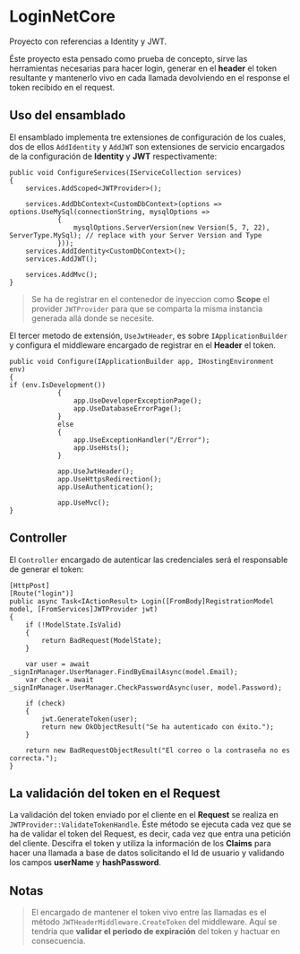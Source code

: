 # LoginNetCore
Proyecto con referencias a Identity y JWT.

Éste proyecto esta pensado como prueba de concepto, sirve las herramientas necesarias para hacer login, generar en el __header__ el token resultante y mantenerlo vivo en cada llamada devolviendo en el response el token recibido en el request.

## Uso del ensamblado
El ensamblado implementa tre extensiones de configuración de los cuales, dos de ellos `AddIdentity` y `AddJWT` son extensiones de servicio encargados de la configuración de __Identity__ y __JWT__ respectivamente:
```
public void ConfigureServices(IServiceCollection services)
{
    services.AddScoped<JWTProvider>();

    services.AddDbContext<CustomDbContext>(options => options.UseMySql(connectionString, mysqlOptions =>
            {
                mysqlOptions.ServerVersion(new Version(5, 7, 22), ServerType.MySql); // replace with your Server Version and Type
            }));
    services.AddIdentity<CustomDbContext>();
    services.AddJWT();

    services.AddMvc();
}
```
>Se ha de registrar en el contenedor de inyeccion como __Scope__ el provider `JWTProvider` para que se comparta la misma instancia generada allá donde se necesite.

El tercer metodo de extensión, `UseJwtHeader`, es sobre `IApplicationBuilder` y configura el middleware encargado de registrar en el __Header__ el token.
```
public void Configure(IApplicationBuilder app, IHostingEnvironment env)
{
if (env.IsDevelopment())
            {
                app.UseDeveloperExceptionPage();
                app.UseDatabaseErrorPage();
            }
            else
            {
                app.UseExceptionHandler("/Error");
                app.UseHsts();
            }

            app.UseJwtHeader();
            app.UseHttpsRedirection();
            app.UseAuthentication();

            app.UseMvc();
}
```

## Controller
El `Controller` encargado de autenticar las credenciales será el responsable de generar el token:

```
[HttpPost]
[Route("login")]
public async Task<IActionResult> Login([FromBody]RegistrationModel model, [FromServices]JWTProvider jwt)
{
    if (!ModelState.IsValid)
    {
        return BadRequest(ModelState);
    }

    var user = await _signInManager.UserManager.FindByEmailAsync(model.Email);
    var check = await _signInManager.UserManager.CheckPasswordAsync(user, model.Password);

    if (check)
    {
        jwt.GenerateToken(user);
        return new OkObjectResult("Se ha autenticado con éxito.");
    }

    return new BadRequestObjectResult("El correo o la contraseña no es correcta.");
}
```

## La validación del token en el Request
La validación del token enviado por el cliente en el __Request__ se realiza en `JWTProvider::ValidateTokenHandle`. Éste método se ejecuta cada vez que se ha de validar el token del Request, es decir, cada vez que entra una petición del cliente. Descifra el token y utiliza la información de los __Claims__ para hacer una llamada a base de datos solicitando el Id de usuario y validando los campos __userName__ y __hashPassword__.

## Notas
>El encargado de mantener el token vivo entre las llamadas es el método `JWTHeaderMiddleware.CreateToken` del middleware. Aquí se tendria que __validar el periodo de expiración__ del token y hactuar en consecuencia.